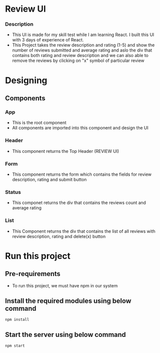 # Review UI
   ### Description
   - This UI is made for my skill test while I am learning React. I built this UI with 3 days of experience of React.
   - This Project takes the review description and rating (1-5) and show the number of reviews submitted and average rating and aslo the div that contains both rating and review description and we can also able to remove the reviews  by clicking on "x" symbol of particular review
  # Designing
   ## Components
   ### App
   - This is the root component
   - All components are imported into this component and design the UI
   ### Header 
   - This component returns the Top Header (REVIEW UI)

   ### Form
   - This component returns the form which contains the fields for review description, rating and submit button

  ### Status
   - This componet returns the div that contains the reviews count and average rating
  
  ### List
  - This Component returns the div that contains the list of all reviews with review description, rating and delete(x) button


# Run this project
  ## Pre-requirements
   - To run this project, we must have npm in our system
  ## Install the required modules using below command
  ```
  npm install
  ```
  ## Start the server using below command
  ```
  npm start
  ```
